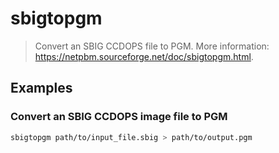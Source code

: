 # sbigtopgm

> Convert an SBIG CCDOPS file to PGM. More information: <https://netpbm.sourceforge.net/doc/sbigtopgm.html>.

## Examples

### Convert an SBIG CCDOPS image file to PGM

```bash
sbigtopgm path/to/input_file.sbig > path/to/output.pgm
```
